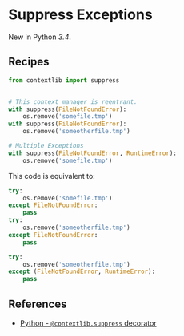 # Suppress Exceptions

New in Python *3.4*.

## Recipes

```python
from contextlib import suppress


# This context manager is reentrant.
with suppress(FileNotFoundError):
    os.remove('somefile.tmp')
with suppress(FileNotFoundError):
    os.remove('someotherfile.tmp')

# Multiple Exceptions
with suppress(FileNotFoundError, RuntimeError):
    os.remove('somefile.tmp')
```

This code is equivalent to:

```python
try:
    os.remove('somefile.tmp')
except FileNotFoundError:
    pass
try:
    os.remove('someotherfile.tmp')
except FileNotFoundError:
    pass

try:
    os.remove('someotherfile.tmp')
except (FileNotFoundError, RuntimeError):
    pass
```

## References

- [Python - `@contextlib.suppress` decorator](https://docs.python.org/3/library/contextlib.html#contextlib.suppress)
